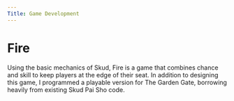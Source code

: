 ```yaml
---
Title: Game Development
---
```

# Fire
Using the basic mechanics of Skud, Fire is a game that combines chance and skill to keep players at the edge of their seat. In addition to designing this game, I programmed a playable version for The Garden Gate, borrowing heavily from existing Skud Pai Sho code.